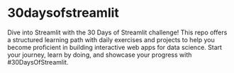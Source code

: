 # 30daysofstreamlit
Dive into Streamlit with the 30 Days of Streamlit challenge! This repo offers a structured learning path with daily exercises and projects to help you become proficient in building interactive web apps for data science. Start your journey, learn by doing, and showcase your progress with #30DaysOfStreamlit.
